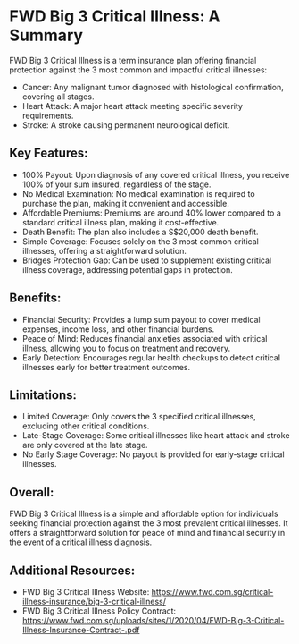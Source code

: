 
# FWD Big 3 Critical Illness: A Summary
FWD Big 3 Critical Illness is a term insurance plan offering financial protection against the 3 most common and impactful critical illnesses:

- Cancer: Any malignant tumor diagnosed with histological confirmation, covering all stages.
- Heart Attack: A major heart attack meeting specific severity requirements.
- Stroke: A stroke causing permanent neurological deficit.

## Key Features:

- 100% Payout: Upon diagnosis of any covered critical illness, you receive 100% of your sum insured, regardless of the stage.
- No Medical Examination: No medical examination is required to purchase the plan, making it convenient and accessible.
- Affordable Premiums: Premiums are around 40% lower compared to a standard critical illness plan, making it cost-effective.
- Death Benefit: The plan also includes a S$20,000 death benefit.
- Simple Coverage: Focuses solely on the 3 most common critical illnesses, offering a straightforward solution.
- Bridges Protection Gap: Can be used to supplement existing critical illness coverage, addressing potential gaps in protection.

## Benefits:

- Financial Security: Provides a lump sum payout to cover medical expenses, income loss, and other financial burdens.
- Peace of Mind: Reduces financial anxieties associated with critical illness, allowing you to focus on treatment and recovery.
- Early Detection: Encourages regular health checkups to detect critical illnesses early for better treatment outcomes.

## Limitations:

- Limited Coverage: Only covers the 3 specified critical illnesses, excluding other critical conditions.
- Late-Stage Coverage: Some critical illnesses like heart attack and stroke are only covered at the late stage.
- No Early Stage Coverage: No payout is provided for early-stage critical illnesses.

## Overall:

FWD Big 3 Critical Illness is a simple and affordable option for individuals seeking financial protection against the 3 most prevalent critical illnesses. It offers a straightforward solution for peace of mind and financial security in the event of a critical illness diagnosis.

## Additional Resources:

- FWD Big 3 Critical Illness Website: https://www.fwd.com.sg/critical-illness-insurance/big-3-critical-illness/
- FWD Big 3 Critical Illness Policy Contract: https://www.fwd.com.sg/uploads/sites/1/2020/04/FWD-Big-3-Critical-Illness-Insurance-Contract-.pdf